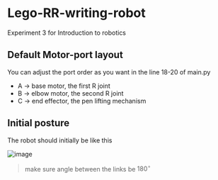 # Lego-RR-writing-robot
Experiment 3 for Introduction to robotics

## Default Motor-port layout
You can adjust the port order as you want in the line 18-20 of main.py
- A $\to$ base motor, the first R joint
- B $\to$ elbow motor, the second R joint
- C $\to$ end effector, the pen lifting mechanism

## Initial posture
The robot should initially be like this

![image](https://user-images.githubusercontent.com/89295718/200562615-92723e8b-9d2f-4960-905c-bd451632837d.png)
  
> make sure angle between the links be $180^{\circ}$


